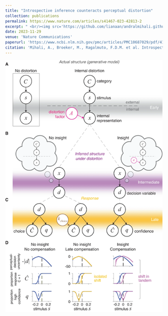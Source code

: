 ```yaml
---
title: "Introspective inference counteracts perceptual distortion"
collection: publications
permalink: https://www.nature.com/articles/s41467-023-42813-2
excerpt: " <br/><img src='https://github.com/lianaan/andralmihali.github.io/blob/master/images/fig1intrE.png'   "
date: 2023-11-29
venue: 'Nature Communications'
paperurl: 'https://www.ncbi.nlm.nih.gov/pmc/articles/PMC10687029/pdf/41467_2023_Article_42813.pdf'
citation: 'Mihali, A., Broeker, M., Ragalmuto, F.D.M. et al. Introspective inference counteracts perceptual distortion. Nat Commun 14, 7826 (2023). https://doi.org/10.1038/s41467-023-42813-2'
---
```


![image](https://github.com/lianaan/andralmihali.github.io/blob/master/images/fig1intrE.png)


